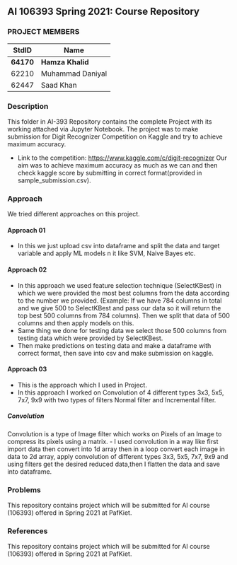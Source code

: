 ## AI 106393 Spring 2021: Course Repository ##

### PROJECT MEMBERS ###
StdID | Name
------------ | -------------
**64170** | **Hamza Khalid**
62210 | Muhammad Daniyal
62447 | Saad Khan

### Description ###
This folder in AI-393 Repository contains the complete Project with its working attached via Jupyter Notebook. The project was to make submission for Digit Recognizer Competition on Kaggle and try to achieve maximum accuracy.
  - Link to the competition: https://www.kaggle.com/c/digit-recognizer
Our aim was to achieve maximum accuracy as much as we can and then check kaggle score by submitting in correct format(provided in sample_submission.csv).

### Approach ###
We tried different approaches on this project.
#### Approach 01 ####
  - In this we just upload csv into dataframe and split the data and target variable and apply ML models n it like SVM, Naive Bayes etc.
#### Approach 02 ####
  - In this approach we used feature selection technique (SelectKBest) in which we were provided the most best columns from the data according to the number we provided. (Example: If we have 784  columns in total and we give 500 to SelectKBest and pass our data so it will return the top best 500 columns from 784 columns). Then we split that data of 500 columns and then apply models on this.
  - Same thing we done for testing data we select those 500 columns from testing data which were provided by SelectKBest.
  - Then make predictions on testing data and make a dataframe with correct format, then save into csv and make submission on kaggle.
#### Approach 03 ####
  - This is the approach which I used in Project.
  - In this approach I worked on Convolution of 4 different types 3x3, 5x5, 7x7, 9x9 with two types of filters Normal filter and Incremental filter.
  ##### Convolution #####
  Convolution is a type of Image filter which works on Pixels of an Image to compress its pixels using a matrix.
    - I used convolution in a way like first import data then convert into 1d array then in a loop convert each image in data to 2d array, apply convolution of different types 3x3, 5x5, 7x7, 9x9 and  using filters get the desired reduced data,then I flatten the data and save into dataframe.

### Problems ###
This repository contains project which will be submitted for AI course (106393) offered in Spring 2021 at PafKiet.

### References ###
This repository contains project which will be submitted for AI course (106393) offered in Spring 2021 at PafKiet.
